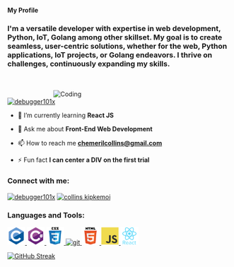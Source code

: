 **My Profile**
<h3>I'm a versatile developer with expertise in web development, Python, IoT, Golang among other skillset. My goal is to create seamless, user-centric solutions, whether for the web, Python applications, IoT projects, or Golang endeavors. I thrive on challenges, continuously expanding my skills.</h3>
<br>
<br>
<img align="right" alt="Coding" width="400" src="https://media.tenor.com/_DOBjnGspYAAAAAC/code-coding.gif" >


<p align="left"> <a href="https://x.com/TechNerd_42?t=kpnoBleEpvBypKIOS6RV1Q&s=09" target="blank"><img src="https://img.shields.io/twitter/follow/debugger101x?logo=twitter&style=for-the-badge" alt="debugger101x" /></a> </p>


- 🌱 I’m currently learning **React JS**

- 💬 Ask me about **Front-End Web Development**

- 📫 How to reach me **chemerilcollins@gmail.com**

- ⚡ Fun fact **I can center a DIV on the first trial**

<h3 align="left">Connect with me:</h3>
<p align="left">
<a href="https://twitter.com/debugger101x" target="blank"><img align="center" src="https://raw.githubusercontent.com/rahuldkjain/github-profile-readme-generator/master/src/images/icons/Social/twitter.svg" alt="debugger101x" height="30" width="40" /></a>
<a href="https://linkedin.com/in/collins kipkemoi" target="blank"><img align="center" src="https://raw.githubusercontent.com/rahuldkjain/github-profile-readme-generator/master/src/images/icons/Social/linked-in-alt.svg" alt="collins kipkemoi" height="30" width="40" /></a>
</p>

<h3 align="left">Languages and Tools:</h3>
<p align="left"> <a href="https://www.cprogramming.com/" target="_blank" rel="noreferrer"> <img src="https://raw.githubusercontent.com/devicons/devicon/master/icons/c/c-original.svg" alt="c" width="40" height="40"/> </a> <a href="https://www.w3schools.com/cs/" target="_blank" rel="noreferrer"> <img src="https://raw.githubusercontent.com/devicons/devicon/master/icons/csharp/csharp-original.svg" alt="csharp" width="40" height="40"/> </a> <a href="https://www.w3schools.com/css/" target="_blank" rel="noreferrer"> <img src="https://raw.githubusercontent.com/devicons/devicon/master/icons/css3/css3-original-wordmark.svg" alt="css3" width="40" height="40"/> </a> <a href="https://git-scm.com/" target="_blank" rel="noreferrer"> <img src="https://www.vectorlogo.zone/logos/git-scm/git-scm-icon.svg" alt="git" width="40" height="40"/> </a> <a href="https://www.w3.org/html/" target="_blank" rel="noreferrer"> <img src="https://raw.githubusercontent.com/devicons/devicon/master/icons/html5/html5-original-wordmark.svg" alt="html5" width="40" height="40"/> </a> <a href="https://developer.mozilla.org/en-US/docs/Web/JavaScript" target="_blank" rel="noreferrer"> <img src="https://raw.githubusercontent.com/devicons/devicon/master/icons/javascript/javascript-original.svg" alt="javascript" width="40" height="40"/> </a> <a href="https://reactjs.org/" target="_blank" rel="noreferrer"> <img src="https://raw.githubusercontent.com/devicons/devicon/master/icons/react/react-original-wordmark.svg" alt="react" width="40" height="40"/> </a> </p>


[![GitHub Streak](https://streak-stats.demolab.com?user=Heisenberg-x1&theme=onedark_duo&border_radius=8&date_format=M%20j%5B%2C%20Y%5D&border=EB981B&ring=EB981B&fire=EB3C0F)](https://git.io/streak-stats)

